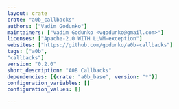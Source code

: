 ```yaml
---
layout: crate
crate: "a0b_callbacks"
authors: ["Vadim Godunko"]
maintainers: ["Vadim Godunko <vgodunko@gmail.com>"]
licenses: ["Apache-2.0 WITH LLVM-exception"]
websites: ["https://github.com/godunko/a0b-callbacks"]
tags: ["a0b",
"callbacks"]
version: "0.2.0"
short_description: "A0B Callbacks"
dependencies: [{crate: "a0b_base", version: "*"}]
configuration_variables: []
configuration_values: []

---
```



